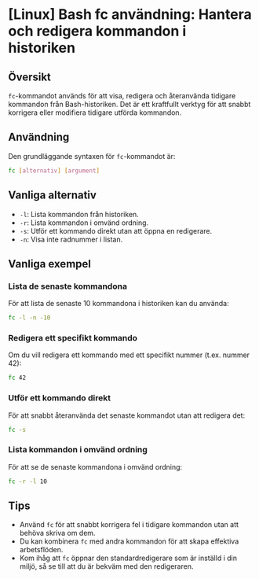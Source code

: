 # [Linux] Bash fc användning: Hantera och redigera kommandon i historiken

## Översikt
`fc`-kommandot används för att visa, redigera och återanvända tidigare kommandon från Bash-historiken. Det är ett kraftfullt verktyg för att snabbt korrigera eller modifiera tidigare utförda kommandon.

## Användning
Den grundläggande syntaxen för `fc`-kommandot är:

```bash
fc [alternativ] [argument]
```

## Vanliga alternativ
- `-l`: Lista kommandon från historiken.
- `-r`: Lista kommandon i omvänd ordning.
- `-s`: Utför ett kommando direkt utan att öppna en redigerare.
- `-n`: Visa inte radnummer i listan.

## Vanliga exempel
### Lista de senaste kommandona
För att lista de senaste 10 kommandona i historiken kan du använda:

```bash
fc -l -n -10
```

### Redigera ett specifikt kommando
Om du vill redigera ett kommando med ett specifikt nummer (t.ex. nummer 42):

```bash
fc 42
```

### Utför ett kommando direkt
För att snabbt återanvända det senaste kommandot utan att redigera det:

```bash
fc -s
```

### Lista kommandon i omvänd ordning
För att se de senaste kommandona i omvänd ordning:

```bash
fc -r -l 10
```

## Tips
- Använd `fc` för att snabbt korrigera fel i tidigare kommandon utan att behöva skriva om dem.
- Du kan kombinera `fc` med andra kommandon för att skapa effektiva arbetsflöden.
- Kom ihåg att `fc` öppnar den standardredigerare som är inställd i din miljö, så se till att du är bekväm med den redigeraren.